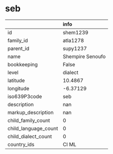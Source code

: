 # seb
|                      | info             |
|:---------------------|:-----------------|
| id                   | shem1239         |
| family_id            | atla1278         |
| parent_id            | supy1237         |
| name                 | Shempire Senoufo |
| bookkeeping          | False            |
| level                | dialect          |
| latitude             | 10.4867          |
| longitude            | -6.37129         |
| iso639P3code         | seb              |
| description          | nan              |
| markup_description   | nan              |
| child_family_count   | 0                |
| child_language_count | 0                |
| child_dialect_count  | 0                |
| country_ids          | CI ML            |